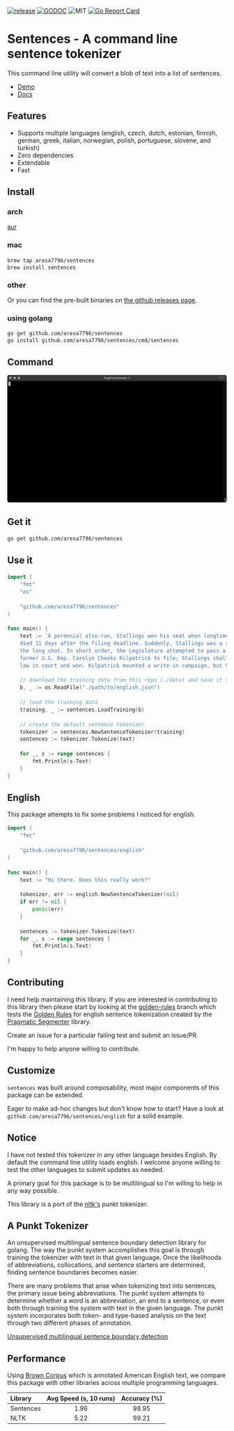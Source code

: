 [![release](https://github.com/aresa7796/sentences/actions/workflows/release.yml/badge.svg)](https://github.com/aresa7796/sentences/actions/workflows/release.yml)
[![GODOC](https://godoc.org/github.com/nathany/looper?status.svg)](https://godoc.org/github.com/aresa7796/sentences)
![MIT](https://img.shields.io/packagist/l/doctrine/orm.svg)
[![Go Report Card](https://goreportcard.com/badge/github.com/aresa7796/sentences)](https://goreportcard.com/report/github.com/aresa7796/sentences)

# Sentences - A command line sentence tokenizer

This command line utility will convert a blob of text into a list of sentences.

* [Demo](https://sentences-231000.appspot.com/)
* [Docs](https://godoc.org/github.com/aresa7796/sentences)

## Features

* Supports multiple languages (english, czech, dutch, estonian, finnish,
  german, greek, italian, norwegian, polish, portuguese, slovene, and turkish)
* Zero dependencies
* Extendable
* Fast

## Install

### arch

[aur](https://aur.archlinux.org/packages/sentences-bin)

### mac

```
brew tap aresa7796/sentences
brew install sentences
```

### other

Or you can find the pre-built binaries on [the github
releases page](https://github.com/aresa7796/sentences/releases).

### using golang

```
go get github.com/aresa7796/sentences
go install github.com/aresa7796/sentences/cmd/sentences
```

## Command

![Command line](sentences.gif?raw=true)

## Get it

```
go get github.com/aresa7796/sentences
```

## Use it

```Go
import (
    "fmt"
    "os"

    "github.com/aresa7796/sentences"
)

func main() {
    text := `A perennial also-ran, Stallings won his seat when longtime lawmaker David Holmes
    died 11 days after the filing deadline. Suddenly, Stallings was a shoo-in, not
    the long shot. In short order, the Legislature attempted to pass a law allowing
    former U.S. Rep. Carolyn Cheeks Kilpatrick to file; Stallings challenged the
    law in court and won. Kilpatrick mounted a write-in campaign, but Stallings won.`

    // download the training data from this repo (./data) and save it somewhere
    b, _ := os.ReadFile("./path/to/english.json")

    // load the training data
    training, _ := sentences.LoadTraining(b)

    // create the default sentence tokenizer
    tokenizer := sentences.NewSentenceTokenizer(training)
    sentences := tokenizer.Tokenize(text)

    for _, s := range sentences {
        fmt.Println(s.Text)
    }
}
```

## English

This package attempts to fix some problems I noticed for english.

```Go
import (
    "fmt"

    "github.com/aresa7796/sentences/english"
)

func main() {
    text := "Hi there. Does this really work?"

    tokenizer, err := english.NewSentenceTokenizer(nil)
    if err != nil {
        panic(err)
    }

    sentences := tokenizer.Tokenize(text)
    for _, s := range sentences {
        fmt.Println(s.Text)
    }
}
```

## Contributing

I need help maintaining this library.  If you are interested in contributing
to this library then please start by looking at the [golden-rules](https://github.com/aresa7796/sentences/tree/golden-rule) branch which
tests the [Golden Rules](https://github.com/diasks2/pragmatic_segmenter/blob/master/README.md#the-golden-rules)
for english sentence tokenization created by the [Pragmatic Segmenter](https://github.com/diasks2/pragmatic_segmenter)
library.

Create an issue for a particular failing test and submit an issue/PR.

I'm happy to help anyone willing to contribute.

## Customize

`sentences` was built around composability, most major components of this package
can be extended.

Eager to make ad-hoc changes but don't know how to start?
Have a look at `github.com/aresa7796/sentences/english` for a solid example.

## Notice

I have not tested this tokenizer in any other language besides English.  By default
the command line utility loads english. I welcome anyone willing to test the
other languages to submit updates as needed.

A primary goal for this package is to be multilingual so I'm willing to help in
any way possible.

This library is a port of the [nltk's](http://www.nltk.org) punkt tokenizer.

## A Punkt Tokenizer

An unsupervised multilingual sentence boundary detection library for golang.
The way the punkt system accomplishes this goal is through training the tokenizer
with text in that given language.  Once the likelihoods of abbreviations, collocations,
and sentence starters are determined, finding sentence boundaries becomes easier.

There are many problems that arise when tokenizing text into sentences, the primary
issue being abbreviations.  The punkt system attempts to determine whether a  word
is an abbreviation, an end to a sentence, or even both through training the system with text
in the given language.  The punkt system incorporates both token- and type-based
analysis on the text through two different phases of annotation.

[Unsupervised multilingual sentence boundary detection](http://citeseerx.ist.psu.edu/viewdoc/download;jsessionid=BAE5C34E5C3B9DC60DFC4D93B85D8BB1?doi=10.1.1.85.5017&rep=rep1&type=pdf)

## Performance

Using [Brown Corpus](http://www.hit.uib.no/icame/brown/bcm.html) which is annotated American English
text, we compare this package with other libraries across multiple programming languages.

|Library    | Avg Speed (s, 10 runs) | Accuracy (%)
|:----------|:----------------------:|:-----------:
| Sentences | 1.96                   | 98.95
| NLTK      | 5.22                   | 99.21
